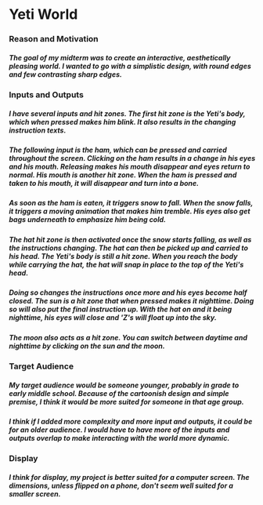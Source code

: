 # Yeti World

### Reason and Motivation

##### The goal of my midterm was to create an interactive, aesthetically pleasing world. I wanted to go with a simplistic design, with round edges and few contrasting sharp edges.

### Inputs and Outputs

##### I have several inputs and hit zones. The first hit zone is the Yeti's body, which when pressed makes him blink. It also results in the changing instruction texts.

##### The following input is the ham, which can be pressed and carried throughout the screen. Clicking on the ham results in a change in his eyes and his mouth. Releasing makes his mouth disappear and eyes return to normal. His mouth is another hit zone. When the ham is pressed and taken to his mouth, it will disappear and turn into a bone.

##### As soon as the ham is eaten, it triggers snow to fall. When the snow falls, it triggers a moving animation that makes him tremble. His eyes also get bags underneath to emphasize him being cold.

##### The hat hit zone is then activated once the snow starts falling, as well as the instructions changing. The hat can then be picked up and carried to his head. The Yeti's body is still a hit zone. When you reach the body while carrying the hat, the hat will snap in place to the top of the Yeti's head.

##### Doing so changes the instructions once more and his eyes become half closed. The sun is a hit zone that when pressed makes it nighttime. Doing so will also put the final instruction up. With the hat on and it being nighttime, his eyes will close and 'Z's will float up into the sky.

##### The moon also acts as a hit zone. You can switch between daytime and nighttime by clicking on the sun and the moon.

### Target Audience

##### My target audience would be someone younger, probably in grade to early middle school. Because of the cartoonish design and simple premise, I think it would be more suited for someone in that age group.

##### I think if I added more complexity and more input and outputs, it could be for an older audience. I would have to have more of the inputs and outputs overlap to make interacting with the world more dynamic.

### Display

##### I think for display, my project is better suited for a computer screen. The dimensions, unless flipped on a phone, don't seem well suited for a smaller screen. 
